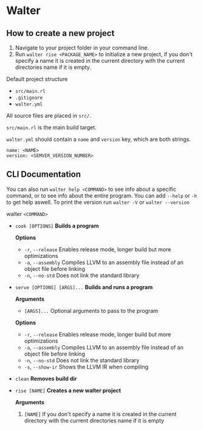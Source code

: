 # Walter

## How to create a new project

1. Navigate to your project folder in your command line.
2. Run `walter rise <PACKAGE_NAME>` to initialize a new project, if you don't specify a name it is created in the current directory with the current directories name if it is empty.

Default project structure

- `src/main.rl`
- `.gitignore`
- `walter.yml`

All source files are placed in `src/`.

`src/main.rl` is the main build target.

`walter.yml` should contain a `name` and `version` key, which are both strings.

```redditlang
name: <NAME>
version: <SEMVER_VERSION_NUMBER>
```

## CLI Documentation

You can also run `walter help <COMMAND>` to see info about a specific command, or to see info about the entire program. You can add `--help` or `-h` to get help aswell.
To print the version run `walter -V` or `walter --version`

walter `<COMMAND>`

- `cook [OPTIONS]` **Builds a program**

  **Options**

  - `-r`, `--release` Enables release mode, longer build but more optimizations
  - `-a`, `--assembly` Compiles LLVM to an assembly file instead of an object file before linking
  - `-n`, `--no-std` Does not link the standard library

- `serve [OPTIONS] [ARGS]...` **Builds and runs a program**

  **Arguments**

  - `[ARGS]...` Optional arguments to pass to the program

  **Options**

  - `-r`, `--release` Enables release mode, longer build but more optimizations
  - `-a`, `--assembly` Compiles LLVM to an assembly file instead of an object file before linking
  - `-n`, `--no-std` Does not link the standard library
  - `-s`, `--show-ir` Shows the LLVM IR when compiling

- `clean` **Removes build dir**
- `rise [NAME]` **Creates a new walter project**

  **Arguments**

  1. `[NAME]` If you don't specify a name it is created in the current directory with the current directories name if it is empty
